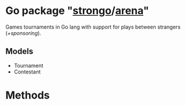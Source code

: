 # Go package "[strongo](https://github.com/strongo)/[arena](https://github.com/strongo-games/arena/arena-go)"
Games tournaments in Go lang with support for plays between strangers (_+sponsoring_).

## Models
- Tournament
- Contestant

# Methods